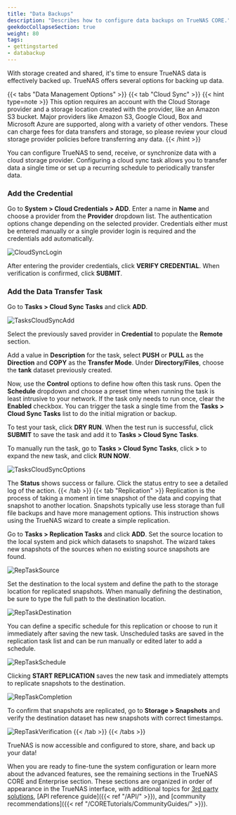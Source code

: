 ```yaml
---
title: "Data Backups"
description: "Describes how to configure data backups on TrueNAS CORE."
geekdocCollapseSection: true
weight: 80
tags:
- gettingstarted
- databackup
---
```


With storage created and shared, it's time to ensure TrueNAS data is effectively backed up.
TrueNAS offers several options for backing up data.

{{< tabs "Data Management Options" >}}
{{< tab "Cloud Sync" >}}
{{< hint type=note >}}
This option requires an account with the Cloud Storage provider and a storage location created with the provider, like an Amazon S3 bucket.
Major providers like Amazon S3, Google Cloud, Box and Microsoft Azure are supported, along with a variety of other vendors.
These can charge fees for data transfers and storage, so please review your cloud storage provider policies before transferring any data.
{{< /hint >}}

You can configure TrueNAS to send, receive, or synchronize data with a cloud storage provider.
Configuring a cloud sync task allows you to transfer data a single time or set up a recurring schedule to periodically transfer data.

### Add the Credential

Go to **System > Cloud Credentials > ADD**.
Enter a name in **Name** and choose a provider from the **Provider** dropdown list.
The authentication options change depending on the selected provider.
Credentials either must be entered manually or a single provider login is required and the credentials add automatically.

![CloudSyncLogin](/images/CORE/System/StoringDataCloudSyncAuth.png "Cloud Sync Authorization")

After entering the provider credentials, click **VERIFY CREDENTIAL**.
When verification is confirmed, click **SUBMIT**.

### Add the Data Transfer Task

Go to **Tasks > Cloud Sync Tasks** and click **ADD**.

![TasksCloudSyncAdd](/images/CORE/Tasks/TasksCloudSyncAdd.png "Creating a Cloud Sync Task")

Select the previously saved provider in **Credential** to populate the **Remote** section.

Add a value in **Description** for the task, select **PUSH** or **PULL** as the **Direction** and **COPY** as the **Transfer Mode**.
Under **Directory/Files**, choose the **tank** dataset previously created.

Now, use the **Control** options to define how often this task runs.
Open the **Schedule** dropdown and choose a preset time when running the task is least intrusive to your network.
If the task only needs to run once, clear the **Enabled** checkbox.
You can trigger the task a single time from the **Tasks > Cloud Sync Tasks** list to do the initial migration or backup.

To test your task, click **DRY RUN**.
When the test run is successful, click **SUBMIT** to save the task and add it to **Tasks > Cloud Sync Tasks**.

To manually run the task, go to **Tasks > Cloud Sync Tasks**, click **>** to expand the new task, and click **RUN NOW**.

![TasksCloudSyncOptions](/images/CORE/Tasks/TasksCloudSyncOptions.png "Cloud Sync Task Options")

The **Status** shows success or failure.
Click the status entry to see a detailed log of the action.
{{< /tab >}}
{{< tab "Replication" >}}
Replication is the process of taking a moment in time snapshot of the data and copying that snapshot to another location.
Snapshots typically use less storage than full file backups and have more management options.
This instruction shows using the TrueNAS wizard to create a simple replication.

Go to **Tasks > Replication Tasks** and click **ADD**.
Set the source location to the local system and pick which datasets to snapshot.
The wizard takes new snapshots of the sources when no existing source snapshots are found.

![RepTaskSource](/images/CORE/Tasks/StoringDataRepTaskSource.png "Rep Task Source")

Set the destination to the local system and define the path to the storage location for replicated snapshots.
When manually defining the destination, be sure to type the full path to the destination location.

![RepTaskDestination](/images/CORE/Tasks/StoringDataRepTaskDestination.png "Rep Task Destination")

You can define a specific schedule for this replication or choose to run it immediately after saving the new task.
Unscheduled tasks are saved in the replication task list and can be run manually or edited later to add a schedule.

![RepTaskSchedule](/images/CORE/Tasks/StoringDataRepTaskSchedule.png "Rep Task Schedule")

Clicking **START REPLICATION** saves the new task and immediately attempts to replicate snapshots to the destination.

![RepTaskCompletion](/images/CORE/Tasks/StoringDataRepTaskCompletion.png "Rep Task Completion")

To confirm that snapshots are replicated, go to **Storage > Snapshots** and verify the destination dataset has new snapshots with correct timestamps.

![RepTaskVerification](/images/CORE/Tasks/StoringDataRepTaskVerified.png "Rep Task Verification")
{{< /tab >}}
{{< /tabs >}}

TrueNAS is now accessible and configured to store, share, and back up your data!

When you are ready to fine-tune the system configuration or learn more about the advanced features, see the remaining sections in the TrueNAS CORE and Enterprise section.
These sections are organized in order of appearance in the TrueNAS interface, with additional topics for [3rd party solutions](https://www.truenas.com/docs/solutions/), [API reference guide]({{< ref "/API/" >}}), and [community recommendations]({{< ref "/CORETutorials/CommunityGuides/" >}}).
